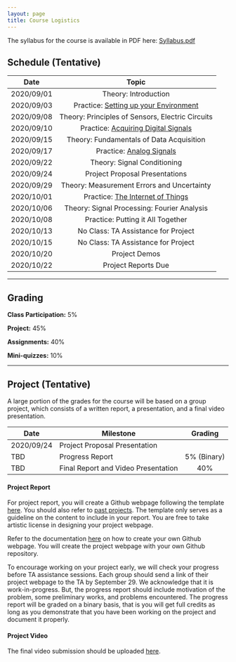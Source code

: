 ```yaml
---
layout: page
title: Course Logistics
---
```


The syllabus for the course is available in PDF here: [Syllabus.pdf](/12740/assets/syllabus.pdf)

## Schedule (Tentative)

| **Date**      | **Topic**     |
| ------------- |:----------------------------:| 
| 2020/09/01    | Theory: Introduction|       
| 2020/09/03    | Practice: [Setting up your Environment](/12740/tutorials/get-started.html)   |
| 2020/09/08    | Theory: Principles of Sensors, Electric Circuits|       
| 2020/09/10    | Practice: [Acquiring Digital Signals](/12740/tutorials/first-sensor.html)|
| 2020/09/15    | Theory: Fundamentals of Data Acquisition|       
| 2020/09/17    | Practice: [Analog Signals](/12740/tutorials/adc.html)   |
| 2020/09/22    | Theory: Signal Conditioning|       
| 2020/09/24    | Project Proposal Presentations  |
| 2020/09/29    | Theory: Measurement Errors and Uncertainty|       
| 2020/10/01    | Practice: [The Internet of Things](/12740/tutorials/openchirp.html)   |
| 2020/10/06    | Theory: Signal Processing: Fourier Analysis|       
| 2020/10/08    | Practice: Putting it All Together |
| 2020/10/13    | No Class: TA Assistance for Project|       
| 2020/10/15    | No Class: TA Assistance for Project |
| 2020/10/20    | Project Demos|       
| 2020/10/22    | Project Reports Due |

***

## Grading 

**Class Participation:** 5%

**Project:** 45%

**Assignments:** 40%

**Mini-quizzes:** 10%

***
## Project (Tentative)

A large portion of the grades for the course will be based on a group project, which consists of a written report, a presentation, and a final video presentation.

| **Date**      | **Milestone**     | Grading|
| ------------- |----------------------------|:------------:| 
|   2020/09/24| Project Proposal Presentation|        |
|    TBD| Progress Report    |  5% (Binary) |
|TBD|Final Report and Video Presentation | 40%|

#### Project Report
For project report, you will create a Github webpage following the template [here](/12740/tutorials/template.html). You should also refer to [past projects](http://wiki.marioberges.com/courses/12-740/index.php?title=Main_Page). The template only serves as a guideline on the content to include in your report. You are free to take artistic license in designing your project webpage.

Refer to the documentation [here](https://pages.github.com) on how to create your own Github webpage. You will create the project webpage with your own Github repository. 

To encourage working on your project early, we will check your progress before TA assistance sessions. Each group should send a link of their project webpage to the TA by September 29. We acknowledge that it is work-in-progress. But, the progress report should include motivation of the problem, some preliminary works, and problems encountered. The progress report will be graded on a binary basis, that is you will get full credits as long as you demonstrate	that you have been working on the project and document it properly.  

#### Project Video
The final video submission should be uploaded [here](https://vimeo.com/groups/609557).  




